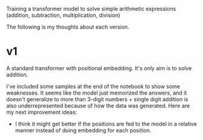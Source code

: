 Training a transformer model to solve simple arithmetic expressions (addition, subtraction, multiplication, division)

The following is my thoughts about each version.

# v1
A standard transformer with positional embedding.
It's only aim is to solve addition.

I've included some samples at the end of the notebook to show some weaknesses.
It seems like the model just memorized the answers, and it doesn't generalize
to more than 3-digit numbers + single digit addition is also underrepresented
because of how the data was generated. Here are my next improvement ideas:
+ I think it might get better if the positions are fed to the model in a relative manner instead of doing embedding for each position.